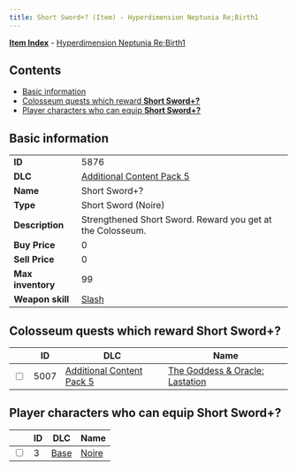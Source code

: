 ```yaml
---
title: Short Sword+? (Item) - Hyperdimension Neptunia Re;Birth1
---
```


[**Item Index**](/neptunia/rb1/item/index.html) - [Hyperdimension Neptunia Re;Birth1](/neptunia/rb1)

## Contents

- [Basic information](#basic-information)
- [Colosseum quests which reward **Short Sword+?**](#colosseum-quests-which-reward-short-sword)
- [Player characters who can equip **Short Sword+?**](#player-characters-who-can-equip-short-sword)

## Basic information

|   |   |
| -- | -- |
| **ID** | 5876 |
| **DLC** | [Additional Content Pack 5](/neptunia/rb1/dlc/14-pack5.html) |
| **Name** | Short Sword+? |
| **Type** | Short Sword (Noire) |
| **Description** | Strengthened Short Sword. Reward you get at the Colosseum. |
| **Buy Price** | 0 |
| **Sell Price** | 0 |
| **Max inventory** | 99 |
| **Weapon skill** | [Slash](/neptunia/rb1/skill/1-402-slash.html) |


## Colosseum quests which reward **Short Sword+?**

|    | ID | DLC | Name |
| -- | -- | --- | ---- |
| <input type="checkbox" id="rb1-colosseum-14-5007" class="trackbox" /> | 5007 | [Additional Content Pack 5](/neptunia/rb1/dlc/14-pack5.html) | [The Goddess & Oracle: Lastation](/neptunia/rb1/colosseum/14-5007-the-goddess-oracle-lastation.html) |


## Player characters who can equip **Short Sword+?**

|    | ID | DLC | Name |
| -- | -- | --- | ---- |
| <input type="checkbox" id="rb1-player-1-3" class="trackbox" /> | 3 | [Base](/neptunia/rb1/dlc/1-base.html) | [Noire](/neptunia/rb1/player/1-3-noire.html) |
